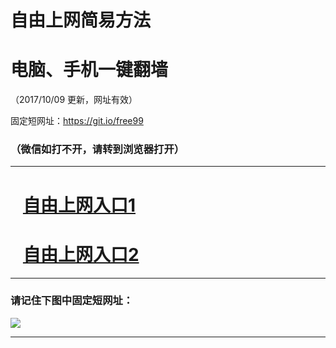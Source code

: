 ﻿# 自由上网简易方法

# 电脑、手机一键翻墙

（2017/10/09 更新，网址有效）

固定短网址：https://git.io/free99

### （微信如打不开，请转到浏览器打开）


***





# &nbsp;&nbsp; <a href="http://ft1892412286.fwq-tz-1001.info/fwqtz01.html?t=100900128588 " target="_blank">自由上网入口1</a>
# &nbsp;&nbsp; <a href="http://ft1337914044.fwq-tz-1002.info/fwqtz02.html?t=100900113715 " target="_blank">自由上网入口2</a>
***

### 请记住下图中固定短网址：

<img src="https://s3-us-west-2.amazonaws.com/fwq-1001/yjfq-20170905okok.png" /> 


***

